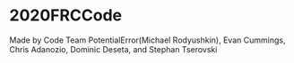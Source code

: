 # 2020FRCCode
Made by Code Team PotentialError(Michael Rodyushkin), Evan Cummings, Chris Adanozio, Dominic Deseta, and Stephan Tserovski

